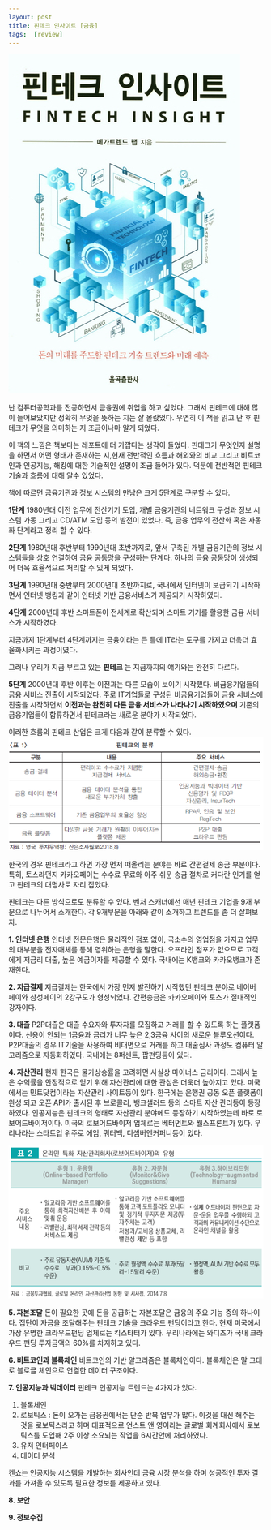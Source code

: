 ```yaml
---
layout: post
title: 핀테크 인사이트 [금융]
tags:  [review]
---
```


![Alt text](/public/post/2020_01_05_fintech_insight/fintech_insight_book.jpg)

난 컴퓨터공학과를 전공하면서 금융권에 취업을 하고 싶었다. 그래서 핀테크에 대해 많이 들어보았지만 정확히 무엇을 뜻하는 지는 잘 몰랐었다. 우연히 이 책을 읽고 난 후 핀테크가 무엇을 의미하는 지 조금이나마 알게 되었다.

이 책의 느낌은 책보다는 레포트에 더 가깝다는 생각이 들었다. 핀테크가 무엇인지 설명을 하면서 어떤 형태가 존재하는 지,현재 전반적인 흐름과 해외와의 비교 그리고 비트코인과 인공지능, 해킹에 대한 기술적인 설명이 조금 들어가 있다. 덕분에 전반적인 핀테크 기술과 흐름에 대해 알수 있었다. 

책에 따르면 금융기관과 정보 시스템의 만남은 크게 5단계로 구분할 수 있다.

**1단계**
1980년대 이전 업무에 전산기기 도입, 개별 금융기관의 네트워크 구성과 정보 시스템 가동 그리고 CD/ATM 도입 등의 발전이 있었다. 즉, 금융 업무의 전산화 혹은 자동화 단계라고 정리 할 수 있다.

**2단계**
1980년대 후반부터 1990년대 초반까지로, 앞서 구축된 개별 금융기관의 정보 시스템들을 상호 연결하여 금융 공동망을 구성하는 단계다. 하나의 금융 공동망이 생성되어 더욱 효율적으로 처리할 수 있게 되었다.

**3단계**
1990년대 중반부터 2000년대 초반까지로, 국내에서 인터넷이 보급되기 시작하면서 인터넷 뱅킹과 같이 인터넷 기반 금융서비스가 제공되기 시작하였다.

**4단계**
2000년대 후반 스마트폰이 전세계로 확산되며 스마트 기기를 활용한 금융 서비스가 시작하였다.

지금까지 1단계부터 4단계까지는 금융이라는 큰 틀에 IT라는 도구를 가지고 더욱더 효율화시키는 과정이였다.

그러나 우리가 지금 부르고 있는 **핀테크** 는 지금까지의 얘기와는 완전히 다르다.

**5단계**
2000년대 후반 이후는 이전과는 다른 모습이 보이기 시작했다. 비금융기업들의 금융 서비스 진출이 시작되었다. 주로 IT기업들로 구성된 비금융기업들이 금융 서비스에 진출을 시작하면서 **이전과는 완전히 다른 금융 서비스가 나타나기 시작하였으며** 기존의 금융기업들이 합류하면서 핀테크라는 새로운 분야가 시작되었다.

이러한 흐름의 핀테크 산업은 크게 다음과 같이 분류할 수 있다.
![Alt text](/public/post/2020_01_05_fintech_insight/fintech_category.png)

한국의 경우 핀테크라고 하면 가장 먼저 떠올리는 분야는 바로 간편결제 송금 부분이다. 특히, 토스라던지 카카오페이는 수수료 무료와 아주 쉬운 송금 절차로 커다란 인기를 얻고 핀테크의 대명사로 자리 잡았다.

핀테크는 다른 방식으로도 분류할 수 있다. 벤처 스캐너에선 매년 핀테크 기업을 9개 부문으로 나누어서 소개한다. 각 9개부문을 아래와 같이 소개하고 트렌드를 좀 더 살펴보자.

**1. 인터넷 은행**
인터넷 전문은행은 물리적인 점포 없이, 극소수의 영업점을 가지고 업무의 대부분을 전자매체를 통해 영위하는 은행을 말한다. 오프라인 점포가 없으므로 고객에게 저금리 대출, 높은 예금이자를 제공할 수 있다. 국내에는 K뱅크와 카카오뱅크가 존재한다.

**2. 지급결제**
지급결제는 한국에서 가장 먼저 발전하기 시작했던 핀테크 분야로 네이버 페이와 삼성페이의 2강구도가 형성되었다. 간편송금은 카카오페이와 토스가 절대적인 강자이다.

**3. 대출**
P2P대출은 대출 수요자와 투자자를 모집하고 거래를 할 수 있도록 하는 플랫폼이다. 신용이 안되는 1금융과 금리가 너무 높은 2,3금융 사이의 새로운 블루오션이다. P2P대출의 경우 IT기술을 사용하여 비대면으로 거래를 하고 대출심사 과정도 컴퓨터 알고리즘으로 자동화하였다. 국내에는 8퍼센트, 팝펀딩등이 있다.

**4. 자산관리**
현재 한국은 물가상승률을 고려하면 사실상 마이너스 금리이다. 그래서 높은 수익률을 안정적으로 얻기 위해 자산관리에 대한 관심은 더욱더 높아지고 있다. 미국에서는 민트닷컴이라는 자산관리 사이트등이 있다. 한국에는 은행권 공동 오픈 플랫폼이 완성 되고 오픈 API가 출시된 후 브로콜리, 뱅크샐러드 등의 스마트 자산 관리등이 등장하였다. 인공지능은 핀테크의 형태로 자산관리 분야에도 등장하기 시작하였는데 바로 로보어드바이저이다. 미국의 로보어드바이저 업체로는 베터먼트와 웰스프론트가 있다. 우리나라는 스타트업 위주로 에임, 쿼터백, 디셈버앤커퍼니등이 있다.

![Alt text](/public/post/2020_01_05_fintech_insight/robo_advisor.png)


**5. 자본조달**
돈이 필요한 곳에 돈을 공급하는 자본조달은 금융의 주요 기능 중의 하나이다. 집단이 자금을 조달해주는 핀테크 기술을 크라우드 펀딩이라고 한다. 현재 미국에서 가장 유명한 크라우드펀딩 업체로는 킥스타터가 있다. 우리나라에는 와디즈가 국내 크라우드 펀딩 투자금액의 60%를 차지하고 있다.

**6. 비트코인과 블록체인**
비트코인의 기반 알고리즘은 블록체인이다. 블록체인은 말 그대로 블로글 체인으로 연결한 데이터 구조이다.

**7. 인공지능과 빅데이터**
핀테크 인공지능 트렌드는 4가지가 있다.
  1. 블록체인
  2. 로보틱스 : 돈이 오가는 금융권에서는 단순 반복 업무가 많다. 이것을 대신 해주는 것을 로보틱스라고 하며 대표적으로 언스트 앤 영이라는 글로벌 회계회사에서 로보틱스를 도입해 2주 이상 소요되는 작업을 6시간안에 처리하였다.
  3. 유저 인터페이스
  4. 데이터 분석

켄쇼는 인공지능 시스템을 개발하는 회사인데 금융 시장 분석을 하며 성공적인 투자 결과를 가져올 수 있도록 필요한 정보를 제공하고 있다.

**8. 보안**

**9. 정보수집**
